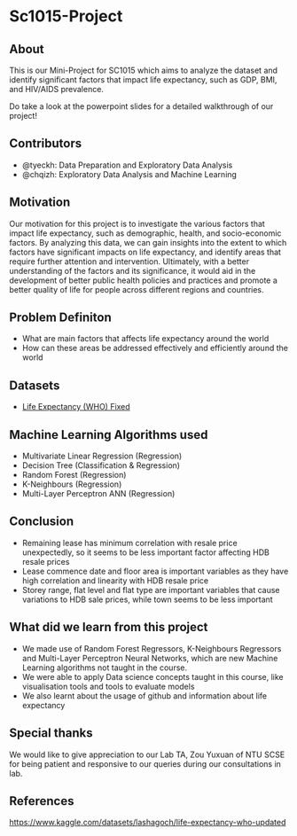 # Sc1015-Project

## About
This is our Mini-Project for SC1015 which aims to analyze the dataset and identify significant factors that impact life expectancy, such as GDP, BMI, and HIV/AIDS prevalence. 


Do take a look at the powerpoint slides for a detailed walkthrough of our project!

## Contributors
 - @tyeckh: Data Preparation and Exploratory Data Analysis
 - @chqizh: Exploratory Data Analysis and Machine Learning


## Motivation 
Our motivation for this project is to investigate the various factors that impact life expectancy, such as  demographic, health, and socio-economic factors. By analyzing this data, we can gain insights into the extent to which factors have significant impacts on life expectancy, and identify areas that require further attention and intervention. Ultimately,  with a better understanding of the factors and its significance, it would aid in the development of better public health policies and practices and promote a better quality of life for people across different regions and countries.
## Problem Definiton
 - What are main factors that affects life expectancy around the world
 - How can these areas be addressed effectively and efficiently around the world

## Datasets
- [Life Expectancy (WHO) Fixed](https://www.kaggle.com/datasets/lashagoch/life-expectancy-who-updated)

## Machine Learning Algorithms used
- Multivariate Linear Regression (Regression)
- Decision Tree (Classification & Regression)
- Random Forest (Regression)
- K-Neighbours (Regression)
- Multi-Layer Perceptron ANN (Regression)

## Conclusion
- Remaining lease has minimum correlation with resale price unexpectedly, so it seems to be less important factor affecting HDB resale prices
- Lease commence date and floor area is important variables as they have high correlation and linearity with HDB resale price
- Storey range, flat level and flat type are important variables that cause variations to HDB sale prices, while town seems to be less important

## What did we learn from this project
- We made use of Random Forest Regressors, K-Neighbours Regressors and Multi-Layer Perceptron Neural Networks, which are new Machine Learning algorithms not taught in the course.
- We were able to apply Data science concepts taught in this course, like visualisation tools and tools to evaluate models
- We also learnt about the usage of github and information about life expectancy

## Special thanks
We would like to give appreciation to our Lab TA, Zou Yuxuan of NTU SCSE for being patient and responsive to our queries during our consultations in lab.

## References
https://www.kaggle.com/datasets/lashagoch/life-expectancy-who-updated
